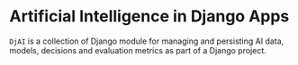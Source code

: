 # Artificial Intelligence in Django Apps

`DjAI` is a collection of Django module for managing and persisting AI data,
models, decisions and evaluation metrics as part of a Django project.
